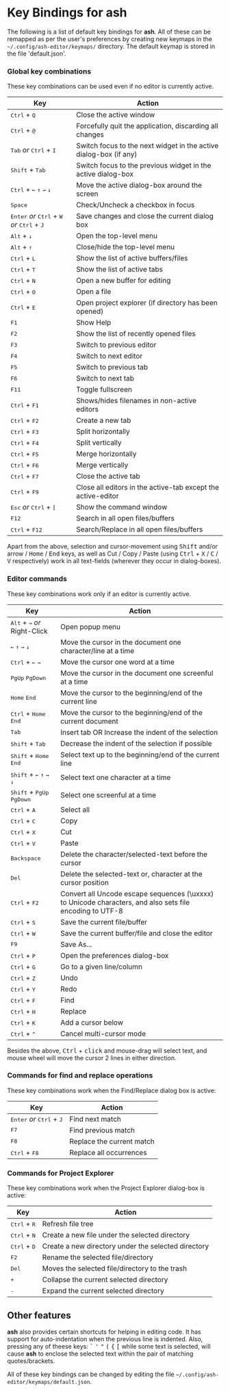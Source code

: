 <!-- SPDX-License-Identifier: GPL-2.0-only -->
<!--
/KEYBINDINGS.md

Copyright (C) 2022-2022  Akash Nag
-->

# Key Bindings for ash

The following is a list of default key bindings for **ash**. All of these can be remapped as per the user's preferences by creating new keymaps in the `~/.config/ash-editor/keymaps/` directory. The default keymap is stored in the file 'default.json'.

### Global key combinations

These key combinations can be used even if no editor is currently active.

| Key | Action |
|-----|--------|
|<kbd>Ctrl</kbd> + <kbd>Q</kbd>|Close the active window|
|<kbd>Ctrl</kbd> + <kbd>@</kbd>|Forcefully quit the application, discarding all changes|
|<kbd>Tab</kbd> _or_ <kbd>Ctrl</kbd> + <kbd>I</kbd>|Switch focus to the next widget in the active dialog-box (if any)|
|<kbd>Shift</kbd> + <kbd>Tab</kbd>|Switch focus to the previous widget in the active dialog-box|
|<kbd>Ctrl</kbd> + <kbd>&#8592;</kbd> <kbd>&#8593;</kbd> <kbd>&#8594;</kbd> <kbd>&#8595;</kbd>|Move the active dialog-box around the screen|
|<kbd>Space</kbd>|Check/Uncheck a checkbox in focus|
|<kbd>Enter</kbd> _or_ <kbd>Ctrl</kbd> + <kbd>W</kbd> _or_ <kbd>Ctrl</kbd> + <kbd>J</kbd>|Save changes and close the current dialog box|
|<kbd>Alt</kbd> + <kbd>&#8595;</kbd>|Open the top-level menu|
|<kbd>Alt</kbd> + <kbd>&#8593;</kbd>|Close/hide the top-level menu|
|<kbd>Ctrl</kbd> + <kbd>L</kbd>|Show the list of active buffers/files|
|<kbd>Ctrl</kbd> + <kbd>T</kbd>|Show the list of active tabs|
|<kbd>Ctrl</kbd> + <kbd>N</kbd>|Open a new buffer for editing|
|<kbd>Ctrl</kbd> + <kbd>O</kbd>|Open a file|
|<kbd>Ctrl</kbd> + <kbd>E</kbd>|Open project explorer (if directory has been opened)|
|<kbd>F1</kbd>|Show Help|
|<kbd>F2</kbd>|Show the list of recently opened files|
|<kbd>F3</kbd>|Switch to previous editor|
|<kbd>F4</kbd>|Switch to next editor|
|<kbd>F5</kbd>|Switch to previous tab|
|<kbd>F6</kbd>|Switch to next tab|
|<kbd>F11</kbd>|Toggle fullscreen|
|<kbd>Ctrl</kbd> + <kbd>F1</kbd>|Shows/hides filenames in non-active editors|
|<kbd>Ctrl</kbd> + <kbd>F2</kbd>|Create a new tab|
|<kbd>Ctrl</kbd> + <kbd>F3</kbd>|Split horizontally|
|<kbd>Ctrl</kbd> + <kbd>F4</kbd>|Split vertically|
|<kbd>Ctrl</kbd> + <kbd>F5</kbd>|Merge horizontally|
|<kbd>Ctrl</kbd> + <kbd>F6</kbd>|Merge vertically|
|<kbd>Ctrl</kbd> + <kbd>F7</kbd>|Close the active tab|
|<kbd>Ctrl</kbd> + <kbd>F9</kbd>|Close all editors in the active-tab except the active-editor|
|<kbd>Esc</kbd> _or_ <kbd>Ctrl</kbd> + <kbd>[</kbd>|Show the command window|
|<kbd>F12</kbd>|Search in all open files/buffers|
|<kbd>Ctrl</kbd> + <kbd>F12</kbd>|Search/Replace in all open files/buffers|

Apart from the above, selection and cursor-movement using <kbd>Shift</kbd> and/or arrow / <kbd>Home</kbd> / <kbd>End</kbd> keys, as well as Cut / Copy / Paste (using <kbd>Ctrl</kbd> + <kbd>X</kbd> / <kbd>C</kbd> / <kbd>V</kbd> respectively) work in all text-fields (wherever they occur in dialog-boxes).

### Editor commands

These key combinations work only if an editor is currently active.

| Key | Action |
|-----|--------|
|<kbd>Alt</kbd> + <kbd>&#8594;</kbd> _or_ Right-Click|Open popup menu|
|<kbd>&#8592;</kbd> <kbd>&#8593;</kbd> <kbd>&#8594;</kbd> <kbd>&#8595;</kbd>|Move the cursor in the document one character/line at a time|
|<kbd>Ctrl</kbd> + <kbd>&#8592;</kbd> <kbd>&#8594;</kbd>|Move the cursor one word at a time|
|<kbd>PgUp</kbd> <kbd>PgDown</kbd>|Move the cursor in the document one screenful at a time|
|<kbd>Home</kbd> <kbd>End</kbd>|Move the cursor to the beginning/end of the current line|
|<kbd>Ctrl</kbd> + <kbd>Home</kbd> <kbd>End</kbd>|Move the cursor to the beginning/end of the current document|
|<kbd>Tab</kbd>|Insert tab OR Increase the indent of the selection|
|<kbd>Shift</kbd> + <kbd>Tab</kbd>|Decrease the indent of the selection if possible|
|<kbd>Shift</kbd> + <kbd>Home</kbd> <kbd>End</kbd>|Select text up to the beginning/end of the current line|
|<kbd>Shift</kbd> + <kbd>&#8592;</kbd> <kbd>&#8593;</kbd> <kbd>&#8594;</kbd> <kbd>&#8595;</kbd>|Select text one character at a time|
|<kbd>Shift</kbd> + <kbd>PgUp</kbd> <kbd>PgDown</kbd>|Select one screenful at a time|
|<kbd>Ctrl</kbd> + <kbd>A</kbd>|Select all|
|<kbd>Ctrl</kbd> + <kbd>C</kbd>|Copy|
|<kbd>Ctrl</kbd> + <kbd>X</kbd>|Cut|
|<kbd>Ctrl</kbd> + <kbd>V</kbd>|Paste|
|<kbd>Backspace</kbd>|Delete the character/selected-text before the cursor|
|<kbd>Del</kbd>|Delete the selected-text or, character at the cursor position|
|<kbd>Ctrl</kbd> + <kbd>F2</kbd>|Convert all Uncode escape sequences (\uxxxx) to Unicode characters, and also sets file encoding to UTF-8|
|<kbd>Ctrl</kbd> + <kbd>S</kbd>|Save the current file/buffer|
|<kbd>Ctrl</kbd> + <kbd>W</kbd>|Save the current buffer/file and close the editor|
|<kbd>F9</kbd>|Save As...|
|<kbd>Ctrl</kbd> + <kbd>P</kbd>|Open the preferences dialog-box|
|<kbd>Ctrl</kbd> + <kbd>G</kbd>|Go to a given line/column|
|<kbd>Ctrl</kbd> + <kbd>Z</kbd>|Undo|
|<kbd>Ctrl</kbd> + <kbd>Y</kbd>|Redo|
|<kbd>Ctrl</kbd> + <kbd>F</kbd>|Find|
|<kbd>Ctrl</kbd> + <kbd>H</kbd>|Replace|
|<kbd>Ctrl</kbd> + <kbd>K</kbd>|Add a cursor below|
|<kbd>Ctrl</kbd> + <kbd>^</kbd>|Cancel multi-cursor mode|

Besides the above, <kbd>Ctrl</kbd> + <kbd>click</kbd> and mouse-drag will select text, and mouse wheel will move the cursor 2 lines in either direction.

### Commands for find and replace operations

These key combinations work when the Find/Replace dialog box is active:

| Key | Action |
|-----|--------|
|<kbd>Enter</kbd> _or_ <kbd>Ctrl</kbd> + <kbd>J</kbd>|Find next match|
|<kbd>F7</kbd>|Find previous match|
|<kbd>F8</kbd>|Replace the current match|
|<kbd>Ctrl</kbd> + <kbd>F8</kbd>|Replace all occurrences|

### Commands for Project Explorer

These key combinations work when the Project Explorer dialog-box is active:

| Key | Action |
|-----|--------|
|<kbd>Ctrl</kbd> + <kbd>R</kbd>|Refresh file tree|
|<kbd>Ctrl</kbd> + <kbd>N</kbd>|Create a new file under the selected directory|
|<kbd>Ctrl</kbd> + <kbd>D</kbd>|Create a new directory under the selected directory|
|<kbd>F2</kbd>|Rename the selected file/directory|
|<kbd>Del</kbd>|Moves the selected file/directory to the trash|
|<kbd>+</kbd>|Collapse the current selected directory|
|<kbd>-</kbd>|Expand the current selected directory|

## Other features

**ash** also provides certain shortcuts for helping in editing code. It has support for auto-indentation when the previous line is indented. Also, pressing any of theese keys: <kbd>\`</kbd> <kbd>\'</kbd> <kbd>\"</kbd> <kbd>\(</kbd> <kbd>\{</kbd> <kbd>\[</kbd> while some text is selected, will cause **ash** to enclose the selected text within the pair of matching quotes/brackets.

All of these key bindings can be changed by editing the file `~/.config/ash-editor/keymaps/default.json`.